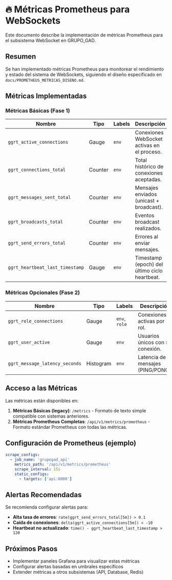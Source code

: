 # 🔥 Métricas Prometheus para WebSockets

Este documento describe la implementación de métricas Prometheus para el subsistema WebSocket en GRUPO_GAD.

## Resumen

Se han implementado métricas Prometheus para monitorear el rendimiento y estado del sistema de WebSockets, siguiendo el diseño especificado en `docs/PROMETHEUS_METRICAS_DISENO.md`.

## Métricas Implementadas

### Métricas Básicas (Fase 1)

| Nombre | Tipo | Labels | Descripción |
|--------|------|--------|-------------|
| `ggrt_active_connections` | Gauge | `env` | Conexiones WebSocket activas en el proceso. |
| `ggrt_connections_total` | Counter | `env` | Total histórico de conexiones aceptadas. |
| `ggrt_messages_sent_total` | Counter | `env` | Mensajes enviados (unicast + broadcast). |
| `ggrt_broadcasts_total` | Counter | `env` | Eventos broadcast realizados. |
| `ggrt_send_errors_total` | Counter | `env` | Errores al enviar mensajes. |
| `ggrt_heartbeat_last_timestamp` | Gauge | `env` | Timestamp (epoch) del último ciclo heartbeat. |

### Métricas Opcionales (Fase 2)

| Nombre | Tipo | Labels | Descripción |
|--------|------|--------|-------------|
| `ggrt_role_connections` | Gauge | `env`, `role` | Conexiones activas por rol. |
| `ggrt_user_active` | Gauge | `env` | Usuarios únicos con ≥1 conexión. |
| `ggrt_message_latency_seconds` | Histogram | `env` | Latencia de mensajes (PING/PONG). |

## Acceso a las Métricas

Las métricas están disponibles en:

1. **Métricas Básicas (legacy)**: `/metrics` - Formato de texto simple compatible con sistemas anteriores.
2. **Métricas Prometheus Completas**: `/api/v1/metrics/prometheus` - Formato estándar Prometheus con todas las métricas.

## Configuración de Prometheus (ejemplo)

```yaml
scrape_configs:
  - job_name: 'grupogad_api'
    metrics_path: '/api/v1/metrics/prometheus'
    scrape_interval: 15s
    static_configs:
      - targets: ['api:8000']
```

## Alertas Recomendadas

Se recomienda configurar alertas para:

- **Alta tasa de errores**: `rate(ggrt_send_errors_total[5m]) > 0.1`
- **Caída de conexiones**: `delta(ggrt_active_connections[5m]) < -10`
- **Heartbeat no actualizado**: `time() - ggrt_heartbeat_last_timestamp > 120`

## Próximos Pasos

- Implementar paneles Grafana para visualizar estas métricas
- Configurar alertas basadas en umbrales específicos
- Extender métricas a otros subsistemas (API, Database, Redis)